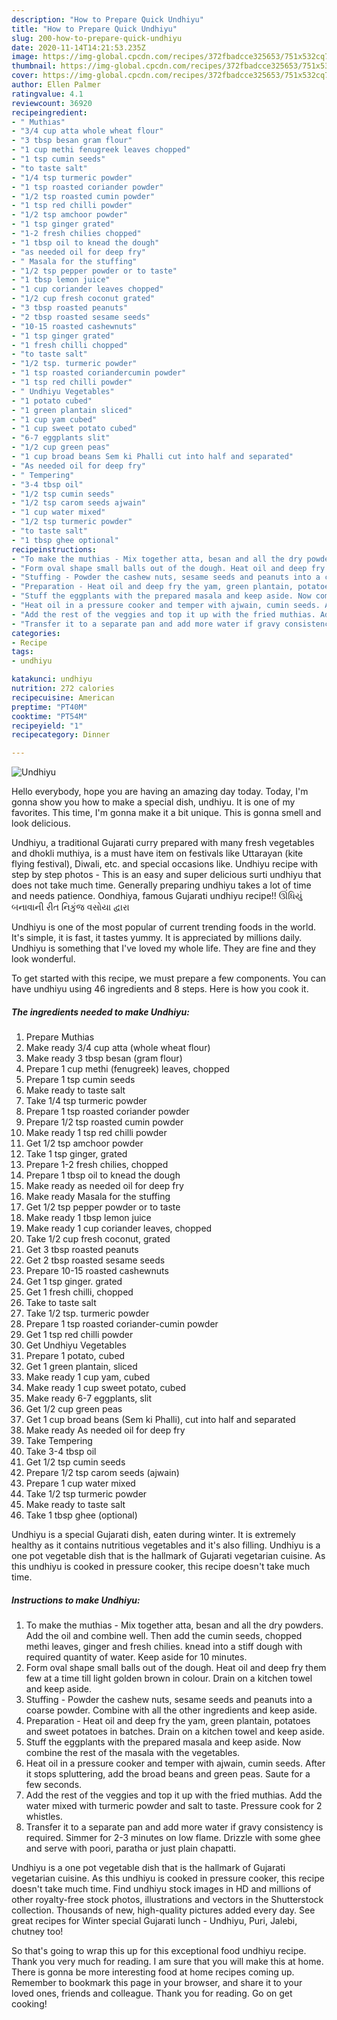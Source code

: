 ```yaml
---
description: "How to Prepare Quick Undhiyu"
title: "How to Prepare Quick Undhiyu"
slug: 200-how-to-prepare-quick-undhiyu
date: 2020-11-14T14:21:53.235Z
image: https://img-global.cpcdn.com/recipes/372fbadcce325653/751x532cq70/undhiyu-recipe-main-photo.jpg
thumbnail: https://img-global.cpcdn.com/recipes/372fbadcce325653/751x532cq70/undhiyu-recipe-main-photo.jpg
cover: https://img-global.cpcdn.com/recipes/372fbadcce325653/751x532cq70/undhiyu-recipe-main-photo.jpg
author: Ellen Palmer
ratingvalue: 4.1
reviewcount: 36920
recipeingredient:
- " Muthias"
- "3/4 cup atta whole wheat flour"
- "3 tbsp besan gram flour"
- "1 cup methi fenugreek leaves chopped"
- "1 tsp cumin seeds"
- "to taste salt"
- "1/4 tsp turmeric powder"
- "1 tsp roasted coriander powder"
- "1/2 tsp roasted cumin powder"
- "1 tsp red chilli powder"
- "1/2 tsp amchoor powder"
- "1 tsp ginger grated"
- "1-2 fresh chilies chopped"
- "1 tbsp oil to knead the dough"
- "as needed oil for deep fry"
- " Masala for the stuffing"
- "1/2 tsp pepper powder or to taste"
- "1 tbsp lemon juice"
- "1 cup coriander leaves chopped"
- "1/2 cup fresh coconut grated"
- "3 tbsp roasted peanuts"
- "2 tbsp roasted sesame seeds"
- "10-15 roasted cashewnuts"
- "1 tsp ginger grated"
- "1 fresh chilli chopped"
- "to taste salt"
- "1/2 tsp. turmeric powder"
- "1 tsp roasted coriandercumin powder"
- "1 tsp red chilli powder"
- " Undhiyu Vegetables"
- "1 potato cubed"
- "1 green plantain sliced"
- "1 cup yam cubed"
- "1 cup sweet potato cubed"
- "6-7 eggplants slit"
- "1/2 cup green peas"
- "1 cup broad beans Sem ki Phalli cut into half and separated"
- "As needed oil for deep fry"
- " Tempering"
- "3-4 tbsp oil"
- "1/2 tsp cumin seeds"
- "1/2 tsp carom seeds ajwain"
- "1 cup water mixed"
- "1/2 tsp turmeric powder"
- "to taste salt"
- "1 tbsp ghee optional"
recipeinstructions:
- "To make the muthias - Mix together atta, besan and all the dry powders. Add the oil and combine well. Then add the cumin seeds, chopped methi leaves, ginger and fresh chilies. knead into a stiff dough with required quantity of water. Keep aside for 10 minutes."
- "Form oval shape small balls out of the dough. Heat oil and deep fry them few at a time till light golden brown in colour. Drain on a kitchen towel and keep aside."
- "Stuffing - Powder the cashew nuts, sesame seeds and peanuts into a coarse powder. Combine with all the other ingredients and keep aside."
- "Preparation - Heat oil and deep fry the yam, green plantain, potatoes and sweet potatoes in batches. Drain on a kitchen towel and keep aside."
- "Stuff the eggplants with the prepared masala and keep aside. Now combine the rest of the masala with the vegetables."
- "Heat oil in a pressure cooker and temper with ajwain, cumin seeds. After it stops spluttering, add the broad beans and green peas. Saute for a few seconds."
- "Add the rest of the veggies and top it up with the fried muthias. Add the water mixed with turmeric powder and salt to taste. Pressure cook for 2 whistles."
- "Transfer it to a separate pan and add more water if gravy consistency is required. Simmer for 2-3 minutes on low flame. Drizzle with some ghee and serve with poori, paratha or just plain chapatti."
categories:
- Recipe
tags:
- undhiyu

katakunci: undhiyu 
nutrition: 272 calories
recipecuisine: American
preptime: "PT40M"
cooktime: "PT54M"
recipeyield: "1"
recipecategory: Dinner

---
```



![Undhiyu](https://img-global.cpcdn.com/recipes/372fbadcce325653/751x532cq70/undhiyu-recipe-main-photo.jpg)

Hello everybody, hope you are having an amazing day today. Today, I'm gonna show you how to make a special dish, undhiyu. It is one of my favorites. This time, I'm gonna make it a bit unique. This is gonna smell and look delicious.

Undhiyu, a traditional Gujarati curry prepared with many fresh vegetables and dhokli muthiya, is a must have item on festivals like Uttarayan (kite flying festival), Diwali, etc. and special occasions like. Undhiyu recipe with step by step photos - This is an easy and super delicious surti undhiyu that does not take much time. Generally preparing undhiyu takes a lot of time and needs patience. Oondhiya, famous Gujarati undhiyu recipe!! ઊંધિયું બનાવાની રીત નિકુંજ વસોયા દ્વારા

Undhiyu is one of the most popular of current trending foods in the world. It's simple, it is fast, it tastes yummy. It is appreciated by millions daily. Undhiyu is something that I've loved my whole life. They are fine and they look wonderful.


To get started with this recipe, we must prepare a few components. You can have undhiyu using 46 ingredients and 8 steps. Here is how you cook it.

<!--inarticleads1-->

##### The ingredients needed to make Undhiyu:

1. Prepare  Muthias
1. Make ready 3/4 cup atta (whole wheat flour)
1. Make ready 3 tbsp besan (gram flour)
1. Prepare 1 cup methi (fenugreek) leaves, chopped
1. Prepare 1 tsp cumin seeds
1. Make ready to taste salt
1. Take 1/4 tsp turmeric powder
1. Prepare 1 tsp roasted coriander powder
1. Prepare 1/2 tsp roasted cumin powder
1. Make ready 1 tsp red chilli powder
1. Get 1/2 tsp amchoor powder
1. Take 1 tsp ginger, grated
1. Prepare 1-2 fresh chilies, chopped
1. Prepare 1 tbsp oil to knead the dough
1. Make ready as needed oil for deep fry
1. Make ready  Masala for the stuffing
1. Get 1/2 tsp pepper powder or to taste
1. Make ready 1 tbsp lemon juice
1. Make ready 1 cup coriander leaves, chopped
1. Take 1/2 cup fresh coconut, grated
1. Get 3 tbsp roasted peanuts
1. Get 2 tbsp roasted sesame seeds
1. Prepare 10-15 roasted cashewnuts
1. Get 1 tsp ginger. grated
1. Get 1 fresh chilli, chopped
1. Take to taste salt
1. Take 1/2 tsp. turmeric powder
1. Prepare 1 tsp roasted coriander-cumin powder
1. Get 1 tsp red chilli powder
1. Get  Undhiyu Vegetables
1. Prepare 1 potato, cubed
1. Get 1 green plantain, sliced
1. Make ready 1 cup yam, cubed
1. Make ready 1 cup sweet potato, cubed
1. Make ready 6-7 eggplants, slit
1. Get 1/2 cup green peas
1. Get 1 cup broad beans (Sem ki Phalli), cut into half and separated
1. Make ready As needed oil for deep fry
1. Take  Tempering
1. Take 3-4 tbsp oil
1. Get 1/2 tsp cumin seeds
1. Prepare 1/2 tsp carom seeds (ajwain)
1. Prepare 1 cup water mixed
1. Take 1/2 tsp turmeric powder
1. Make ready to taste salt
1. Take 1 tbsp ghee (optional)


Undhiyu is a special Gujarati dish, eaten during winter. It is extremely healthy as it contains nutritious vegetables and it&#39;s also filling. Undhiyu is a one pot vegetable dish that is the hallmark of Gujarati vegetarian cuisine. As this undhiyu is cooked in pressure cooker, this recipe doesn&#39;t take much time. 

<!--inarticleads2-->

##### Instructions to make Undhiyu:

1. To make the muthias - Mix together atta, besan and all the dry powders. Add the oil and combine well. Then add the cumin seeds, chopped methi leaves, ginger and fresh chilies. knead into a stiff dough with required quantity of water. Keep aside for 10 minutes.
1. Form oval shape small balls out of the dough. Heat oil and deep fry them few at a time till light golden brown in colour. Drain on a kitchen towel and keep aside.
1. Stuffing - Powder the cashew nuts, sesame seeds and peanuts into a coarse powder. Combine with all the other ingredients and keep aside.
1. Preparation - Heat oil and deep fry the yam, green plantain, potatoes and sweet potatoes in batches. Drain on a kitchen towel and keep aside.
1. Stuff the eggplants with the prepared masala and keep aside. Now combine the rest of the masala with the vegetables.
1. Heat oil in a pressure cooker and temper with ajwain, cumin seeds. After it stops spluttering, add the broad beans and green peas. Saute for a few seconds.
1. Add the rest of the veggies and top it up with the fried muthias. Add the water mixed with turmeric powder and salt to taste. Pressure cook for 2 whistles.
1. Transfer it to a separate pan and add more water if gravy consistency is required. Simmer for 2-3 minutes on low flame. Drizzle with some ghee and serve with poori, paratha or just plain chapatti.


Undhiyu is a one pot vegetable dish that is the hallmark of Gujarati vegetarian cuisine. As this undhiyu is cooked in pressure cooker, this recipe doesn&#39;t take much time. Find undhiyu stock images in HD and millions of other royalty-free stock photos, illustrations and vectors in the Shutterstock collection. Thousands of new, high-quality pictures added every day. See great recipes for Winter special Gujarati lunch - Undhiyu, Puri, Jalebi, chutney too! 

So that's going to wrap this up for this exceptional food undhiyu recipe. Thank you very much for reading. I am sure that you will make this at home. There is gonna be more interesting food at home recipes coming up. Remember to bookmark this page in your browser, and share it to your loved ones, friends and colleague. Thank you for reading. Go on get cooking!
